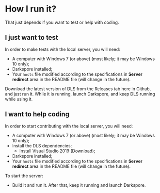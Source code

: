 # How I run it?
That just depends if you want to test or help with coding.

## I just want to test
In order to make tests with the local server, you will need:

- A computer with Windows 7 (or above) (most likely; it may be Windows 10 only);
- Darkspore installed;
- Your `hosts` file modified according to the specifications in **Server redirect** area in the README file (will change in the future).

Download the latest version of DLS from the Releases tab here in Github, and just run it. While it is running, launch Darkspore, and keep DLS running while using it.

## I want to help coding
In order to start contributing with the local server, you will need:

- A computer with Windows 7 (or above) (most likely; it may be Windows 10 only);
- Install the DLS dependencies;
   - Install Visual Studio 2019 ([Download](https://visualstudio.microsoft.com/thank-you-downloading-visual-studio/?sku=Community&rel=16));
- Darkspore installed;
- Your `hosts` file modified according to the specifications in **Server redirect** area in the README file (will change in the future).

To start the server:
- Build it and run it. After that, keep it running and launch Darkspore.
